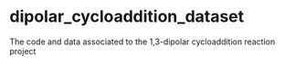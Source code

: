 # dipolar_cycloaddition_dataset
The code and data associated to the 1,3-dipolar cycloaddition reaction project
